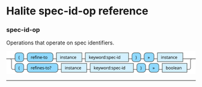 <!---
  This markdown file was generated. Do not edit.
  -->

# Halite spec-id-op reference

### <a name="spec-id-op"></a>spec-id-op

Operations that operate on spec identifiers.

!["spec-id-op"](./halite-bnf-diagrams/spec-id-op.svg)

---
